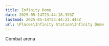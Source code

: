 ```yaml
---
title: Infinity Dome
date: 2025-05-14T23:44:18.393Z
lastmod: 2025-05-14T23:44:22.443Z
url: \Places\Infinity Station\Infinity Dome
---
```

Combat arena
